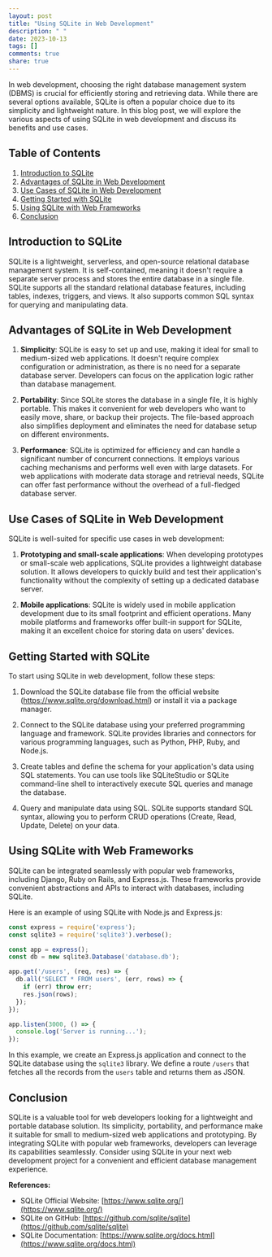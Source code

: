 ```yaml
---
layout: post
title: "Using SQLite in Web Development"
description: " "
date: 2023-10-13
tags: []
comments: true
share: true
---
```


In web development, choosing the right database management system (DBMS) is crucial for efficiently storing and retrieving data. While there are several options available, SQLite is often a popular choice due to its simplicity and lightweight nature. In this blog post, we will explore the various aspects of using SQLite in web development and discuss its benefits and use cases.

## Table of Contents
1. [Introduction to SQLite](#introduction-to-sqlite)
2. [Advantages of SQLite in Web Development](#advantages-of-sqlite-in-web-development)
3. [Use Cases of SQLite in Web Development](#use-cases-of-sqlite-in-web-development)
4. [Getting Started with SQLite](#getting-started-with-sqlite)
5. [Using SQLite with Web Frameworks](#using-sqlite-with-web-frameworks)
6. [Conclusion](#conclusion)

## Introduction to SQLite

SQLite is a lightweight, serverless, and open-source relational database management system. It is self-contained, meaning it doesn't require a separate server process and stores the entire database in a single file. SQLite supports all the standard relational database features, including tables, indexes, triggers, and views. It also supports common SQL syntax for querying and manipulating data.

## Advantages of SQLite in Web Development

1. **Simplicity**: SQLite is easy to set up and use, making it ideal for small to medium-sized web applications. It doesn't require complex configuration or administration, as there is no need for a separate database server. Developers can focus on the application logic rather than database management.

2. **Portability**: Since SQLite stores the database in a single file, it is highly portable. This makes it convenient for web developers who want to easily move, share, or backup their projects. The file-based approach also simplifies deployment and eliminates the need for database setup on different environments.

3. **Performance**: SQLite is optimized for efficiency and can handle a significant number of concurrent connections. It employs various caching mechanisms and performs well even with large datasets. For web applications with moderate data storage and retrieval needs, SQLite can offer fast performance without the overhead of a full-fledged database server.

## Use Cases of SQLite in Web Development

SQLite is well-suited for specific use cases in web development:

1. **Prototyping and small-scale applications**: When developing prototypes or small-scale web applications, SQLite provides a lightweight database solution. It allows developers to quickly build and test their application's functionality without the complexity of setting up a dedicated database server.

2. **Mobile applications**: SQLite is widely used in mobile application development due to its small footprint and efficient operations. Many mobile platforms and frameworks offer built-in support for SQLite, making it an excellent choice for storing data on users' devices.

## Getting Started with SQLite

To start using SQLite in web development, follow these steps:

1. Download the SQLite database file from the official website (https://www.sqlite.org/download.html) or install it via a package manager.

2. Connect to the SQLite database using your preferred programming language and framework. SQLite provides libraries and connectors for various programming languages, such as Python, PHP, Ruby, and Node.js.

3. Create tables and define the schema for your application's data using SQL statements. You can use tools like SQLiteStudio or SQLite command-line shell to interactively execute SQL queries and manage the database.

4. Query and manipulate data using SQL. SQLite supports standard SQL syntax, allowing you to perform CRUD operations (Create, Read, Update, Delete) on your data.

## Using SQLite with Web Frameworks

SQLite can be integrated seamlessly with popular web frameworks, including Django, Ruby on Rails, and Express.js. These frameworks provide convenient abstractions and APIs to interact with databases, including SQLite.

Here is an example of using SQLite with Node.js and Express.js:

```javascript
const express = require('express');
const sqlite3 = require('sqlite3').verbose();

const app = express();
const db = new sqlite3.Database('database.db');

app.get('/users', (req, res) => {
  db.all('SELECT * FROM users', (err, rows) => {
    if (err) throw err;
    res.json(rows);
  });
});

app.listen(3000, () => {
  console.log('Server is running...');
});
```

In this example, we create an Express.js application and connect to the SQLite database using the `sqlite3` library. We define a route `/users` that fetches all the records from the `users` table and returns them as JSON.

## Conclusion

SQLite is a valuable tool for web developers looking for a lightweight and portable database solution. Its simplicity, portability, and performance make it suitable for small to medium-sized web applications and prototyping. By integrating SQLite with popular web frameworks, developers can leverage its capabilities seamlessly. Consider using SQLite in your next web development project for a convenient and efficient database management experience.

**References:**
- SQLite Official Website: [https://www.sqlite.org/](https://www.sqlite.org/)
- SQLite on GitHub: [https://github.com/sqlite/sqlite](https://github.com/sqlite/sqlite)
- SQLite Documentation: [https://www.sqlite.org/docs.html](https://www.sqlite.org/docs.html)